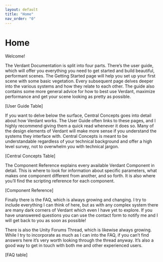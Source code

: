 ```yaml
---
layout: default
title: "Home"
nav_order: "0"
---
```


# Home

Welcome! 

The Verdant Documentation is split into four parts. There’s the user guide, which will offer you everything you need to get started and build beautiful, performant scenes. The Getting Started page will help you set up your first scene with some basic vegetation. Every subsequent page delves deeper into the various systems and how they relate to each other. 
The guide also contains some more general advice for how to best use Verdant, maximize performance and get your scene looking as pretty as possible. 

[User Guide Table]

If you want to delve below the surface, Central Concepts goes into detail about how Verdant works. The User Guide often links to these pages, and I highly recommend giving them a quick read whenever it does so. Many of the design elements of Verdant will make more sense if you understand the systems they interface with. Central Concepts is meant to be understandable regardless of your technical background and offer a high level survey, not to overwhelm you with technical jargon. 

[Central Concepts Table]

The Component Reference explains every available Verdant Component in detail. This is where to look for information about specific parameters, what makes one component different from another, and so forth. It is also where you’ll find the scripting reference for each component. 

[Component Reference]

Finally there is the FAQ, which is always growing and changing. I try to include everything I can think of here, but as with any complex system there are many dark corners of Verdant which even I have yet to explore. If you have unanswered questions you can use the contact form to notify me and I will get back to you as soon as possible! 

There is also the Unity Forums Thread, which is likewise always growing. While I try to incorporate as much as I can into the FAQ, if you can’t find answers here it’s very worth looking through the thread anyway. It’s also a good way to get in touch with both me and other experienced users.

[FAQ table]